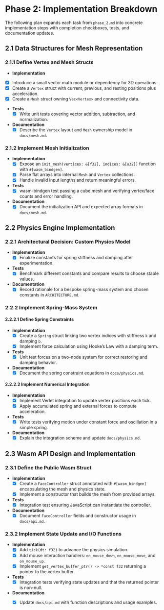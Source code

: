 # Phase 2: Implementation Breakdown

The following plan expands each task from `phase_2.md` into concrete implementation steps with completion checkboxes, tests, and documentation updates.

## 2.1 Data Structures for Mesh Representation

### 2.1.1 Define Vertex and Mesh Structs
- **Implementation**
- [x] Introduce a small vector math module or dependency for 3D operations.
- [x] Create a `Vertex` struct with current, previous, and resting positions plus acceleration.
- [x] Create a `Mesh` struct owning `Vec<Vertex>` and connectivity data.
- **Tests**
  - [x] Write unit tests covering vector addition, subtraction, and normalization.
- **Documentation**
  - [x] Describe the `Vertex` layout and `Mesh` ownership model in `docs/mesh.md`.

### 2.1.2 Implement Mesh Initialization
- **Implementation**
  - [x] Expose an `init_mesh(vertices: &[f32], indices: &[u32])` function with `#[wasm_bindgen]`.
  - [x] Parse flat arrays into internal `Mesh` and `Vertex` collections.
  - [x] Handle invalid input lengths and return meaningful errors.
- **Tests**
  - [x] wasm-bindgen test passing a cube mesh and verifying vertex/face counts and error handling.
- **Documentation**
  - [x] Document the initialization API and expected array formats in `docs/mesh.md`.

## 2.2 Physics Engine Implementation

### 2.2.1 Architectural Decision: Custom Physics Model
- **Implementation**
  - [x] Finalize constants for spring stiffness and damping after experimentation.
- **Tests**
  - [x] Benchmark different constants and compare results to choose stable values.
- **Documentation**
  - [x] Record rationale for a bespoke spring-mass system and chosen constants in `ARCHITECTURE.md`.

### 2.2.2 Implement Spring-Mass System

#### 2.2.2.1 Define Spring Constraints
- **Implementation**
  - [x] Create a `Spring` struct linking two vertex indices with stiffness `k` and damping `b`.
  - [x] Implement force calculation using Hooke’s Law with a damping term.
- **Tests**
  - [x] Unit test forces on a two-node system for correct restoring and damping behavior.
- **Documentation**
  - [x] Document the spring constraint equations in `docs/physics.md`.

#### 2.2.2.2 Implement Numerical Integration
- **Implementation**
  - [x] Implement Verlet integration to update vertex positions each tick.
  - [x] Apply accumulated spring and external forces to compute acceleration.
- **Tests**
  - [x] Write tests verifying motion under constant force and oscillation in a simple spring.
- **Documentation**
  - [x] Explain the integration scheme and update `docs/physics.md`.

## 2.3 Wasm API Design and Implementation

### 2.3.1 Define the Public Wasm Struct
- **Implementation**
  - [x] Create a `FaceController` struct annotated with `#[wasm_bindgen]` encapsulating the mesh and physics state.
  - [x] Implement a constructor that builds the mesh from provided arrays.
- **Tests**
  - [x] Integration test ensuring JavaScript can instantiate the controller.
- **Documentation**
  - [x] Document `FaceController` fields and constructor usage in `docs/api.md`.

### 2.3.2 Implement State Update and I/O Functions
- **Implementation**
  - [x] Add `tick(dt: f32)` to advance the physics simulation.
  - [x] Add mouse interaction handlers: `on_mouse_down`, `on_mouse_move`, and `on_mouse_up`.
  - [x] Implement `get_vertex_buffer_ptr() -> *const f32` returning a pointer to the vertex buffer.
- **Tests**
  - [x] Integration tests verifying state updates and that the returned pointer is non-null.
- **Documentation**
  - [x] Update `docs/api.md` with function descriptions and usage examples.

